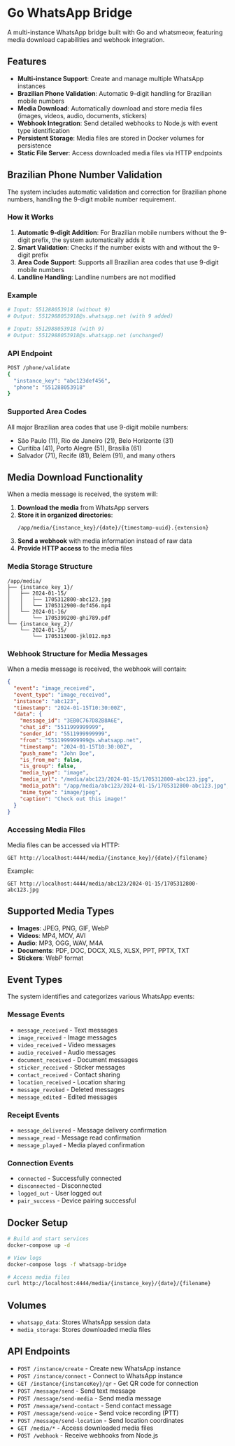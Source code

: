 # Go WhatsApp Bridge

A multi-instance WhatsApp bridge built with Go and whatsmeow, featuring media download capabilities and webhook integration.

## Features

- **Multi-instance Support**: Create and manage multiple WhatsApp instances
- **Brazilian Phone Validation**: Automatic 9-digit handling for Brazilian mobile numbers
- **Media Download**: Automatically download and store media files (images, videos, audio, documents, stickers)
- **Webhook Integration**: Send detailed webhooks to Node.js with event type identification
- **Persistent Storage**: Media files are stored in Docker volumes for persistence
- **Static File Server**: Access downloaded media files via HTTP endpoints

## Brazilian Phone Number Validation

The system includes automatic validation and correction for Brazilian phone numbers, handling the 9-digit mobile number requirement.

### How it Works

1. **Automatic 9-digit Addition**: For Brazilian mobile numbers without the 9-digit prefix, the system automatically adds it
2. **Smart Validation**: Checks if the number exists with and without the 9-digit prefix
3. **Area Code Support**: Supports all Brazilian area codes that use 9-digit mobile numbers
4. **Landline Handling**: Landline numbers are not modified

### Example

```bash
# Input: 551288053918 (without 9)
# Output: 5512988053918@s.whatsapp.net (with 9 added)

# Input: 5512988053918 (with 9)
# Output: 5512988053918@s.whatsapp.net (unchanged)
```

### API Endpoint

```bash
POST /phone/validate
{
  "instance_key": "abc123def456",
  "phone": "551288053918"
}
```

### Supported Area Codes

All major Brazilian area codes that use 9-digit mobile numbers:

- São Paulo (11), Rio de Janeiro (21), Belo Horizonte (31)
- Curitiba (41), Porto Alegre (51), Brasília (61)
- Salvador (71), Recife (81), Belém (91), and many others

## Media Download Functionality

When a media message is received, the system will:

1. **Download the media** from WhatsApp servers
2. **Store it in organized directories**:
   ```
   /app/media/{instance_key}/{date}/{timestamp-uuid}.{extension}
   ```
3. **Send a webhook** with media information instead of raw data
4. **Provide HTTP access** to the media files

### Media Storage Structure

```
/app/media/
├── {instance_key_1}/
│   ├── 2024-01-15/
│   │   ├── 1705312800-abc123.jpg
│   │   └── 1705312900-def456.mp4
│   └── 2024-01-16/
│       └── 1705399200-ghi789.pdf
└── {instance_key_2}/
    └── 2024-01-15/
        └── 1705313000-jkl012.mp3
```

### Webhook Structure for Media Messages

When a media message is received, the webhook will contain:

```json
{
  "event": "image_received",
  "event_type": "image_received",
  "instance": "abc123",
  "timestamp": "2024-01-15T10:30:00Z",
  "data": {
    "message_id": "3EB0C767D82B8A6E",
    "chat_id": "5511999999999",
    "sender_id": "5511999999999",
    "from": "5511999999999@s.whatsapp.net",
    "timestamp": "2024-01-15T10:30:00Z",
    "push_name": "John Doe",
    "is_from_me": false,
    "is_group": false,
    "media_type": "image",
    "media_url": "/media/abc123/2024-01-15/1705312800-abc123.jpg",
    "media_path": "/app/media/abc123/2024-01-15/1705312800-abc123.jpg",
    "mime_type": "image/jpeg",
    "caption": "Check out this image!"
  }
}
```

### Accessing Media Files

Media files can be accessed via HTTP:

```
GET http://localhost:4444/media/{instance_key}/{date}/{filename}
```

Example:

```
GET http://localhost:4444/media/abc123/2024-01-15/1705312800-abc123.jpg
```

## Supported Media Types

- **Images**: JPEG, PNG, GIF, WebP
- **Videos**: MP4, MOV, AVI
- **Audio**: MP3, OGG, WAV, M4A
- **Documents**: PDF, DOC, DOCX, XLS, XLSX, PPT, PPTX, TXT
- **Stickers**: WebP format

## Event Types

The system identifies and categorizes various WhatsApp events:

### Message Events

- `message_received` - Text messages
- `image_received` - Image messages
- `video_received` - Video messages
- `audio_received` - Audio messages
- `document_received` - Document messages
- `sticker_received` - Sticker messages
- `contact_received` - Contact sharing
- `location_received` - Location sharing
- `message_revoked` - Deleted messages
- `message_edited` - Edited messages

### Receipt Events

- `message_delivered` - Message delivery confirmation
- `message_read` - Message read confirmation
- `message_played` - Media played confirmation

### Connection Events

- `connected` - Successfully connected
- `disconnected` - Disconnected
- `logged_out` - User logged out
- `pair_success` - Device pairing successful

## Docker Setup

```bash
# Build and start services
docker-compose up -d

# View logs
docker-compose logs -f whatsapp-bridge

# Access media files
curl http://localhost:4444/media/{instance_key}/{date}/{filename}
```

## Volumes

- `whatsapp_data`: Stores WhatsApp session data
- `media_storage`: Stores downloaded media files

## API Endpoints

- `POST /instance/create` - Create new WhatsApp instance
- `POST /instance/connect` - Connect to WhatsApp instance
- `GET /instance/{instanceKey}/qr` - Get QR code for connection
- `POST /message/send` - Send text message
- `POST /message/send-media` - Send media message
- `POST /message/send-contact` - Send contact message
- `POST /message/send-voice` - Send voice recording (PTT)
- `POST /message/send-location` - Send location coordinates
- `GET /media/*` - Access downloaded media files
- `POST /webhook` - Receive webhooks from Node.js
